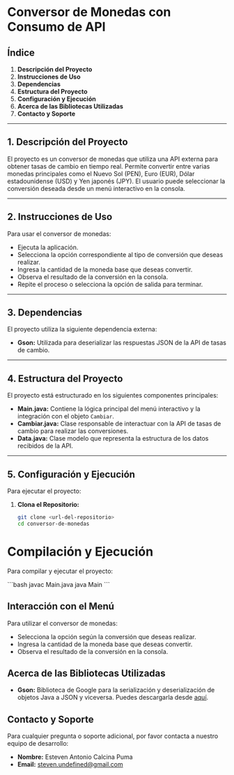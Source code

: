 # Conversor de Monedas con Consumo de API

## Índice

1. **Descripción del Proyecto**
2. **Instrucciones de Uso**
3. **Dependencias**
4. **Estructura del Proyecto**
5. **Configuración y Ejecución**
6. **Acerca de las Bibliotecas Utilizadas**
7. **Contacto y Soporte**

---

## 1. Descripción del Proyecto

El proyecto es un conversor de monedas que utiliza una API externa para obtener tasas de cambio en tiempo real. Permite convertir entre varias monedas principales como el Nuevo Sol (PEN), Euro (EUR), Dólar estadounidense (USD) y Yen japonés (JPY). El usuario puede seleccionar la conversión deseada desde un menú interactivo en la consola.

---

## 2. Instrucciones de Uso

Para usar el conversor de monedas:

- Ejecuta la aplicación.
- Selecciona la opción correspondiente al tipo de conversión que deseas realizar.
- Ingresa la cantidad de la moneda base que deseas convertir.
- Observa el resultado de la conversión en la consola.
- Repite el proceso o selecciona la opción de salida para terminar.

---

## 3. Dependencias

El proyecto utiliza la siguiente dependencia externa:

- **Gson:** Utilizada para deserializar las respuestas JSON de la API de tasas de cambio.

---

## 4. Estructura del Proyecto

El proyecto está estructurado en los siguientes componentes principales:

- **Main.java:** Contiene la lógica principal del menú interactivo y la integración con el objeto `Cambiar`.
- **Cambiar.java:** Clase responsable de interactuar con la API de tasas de cambio para realizar las conversiones.
- **Data.java:** Clase modelo que representa la estructura de los datos recibidos de la API.

---

## 5. Configuración y Ejecución

Para ejecutar el proyecto:

1. **Clona el Repositorio:**
   ```bash
   git clone <url-del-repositorio>
   cd conversor-de-monedas
# Compilación y Ejecución

Para compilar y ejecutar el proyecto:

\```bash
javac Main.java
java Main
\```

## Interacción con el Menú

Para utilizar el conversor de monedas:

- Selecciona la opción según la conversión que deseas realizar.
- Ingresa la cantidad de la moneda base que deseas convertir.
- Observa el resultado de la conversión en la consola.

## Acerca de las Bibliotecas Utilizadas

- **Gson:** Biblioteca de Google para la serialización y deserialización de objetos Java a JSON y viceversa. Puedes descargarla desde [aquí](https://github.com/google/gson/releases).

## Contacto y Soporte

Para cualquier pregunta o soporte adicional, por favor contacta a nuestro equipo de desarrollo:

- **Nombre:** Esteven Antonio Calcina Puma
- **Email:** [steven.undefined@gmail.com](mailto:steven.undefined@gmail.com)
